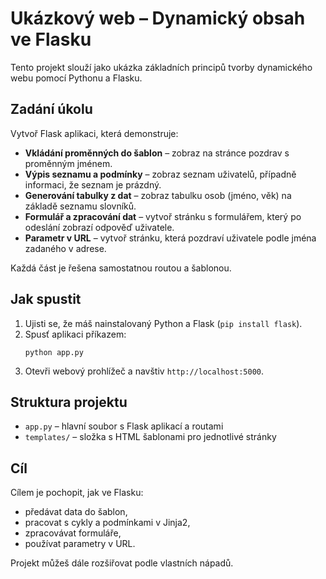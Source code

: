 # Ukázkový web – Dynamický obsah ve Flasku

Tento projekt slouží jako ukázka základních principů tvorby dynamického webu pomocí Pythonu a Flasku.

## Zadání úkolu

Vytvoř Flask aplikaci, která demonstruje:

- **Vkládání proměnných do šablon** – zobraz na stránce pozdrav s proměnným jménem.
- **Výpis seznamu a podmínky** – zobraz seznam uživatelů, případně informaci, že seznam je prázdný.
- **Generování tabulky z dat** – zobraz tabulku osob (jméno, věk) na základě seznamu slovníků.
- **Formulář a zpracování dat** – vytvoř stránku s formulářem, který po odeslání zobrazí odpověď uživatele.
- **Parametr v URL** – vytvoř stránku, která pozdraví uživatele podle jména zadaného v adrese.

Každá část je řešena samostatnou routou a šablonou.

## Jak spustit

1. Ujisti se, že máš nainstalovaný Python a Flask (`pip install flask`).
2. Spusť aplikaci příkazem:
   ```
   python app.py
   ```
3. Otevři webový prohlížeč a navštiv `http://localhost:5000`.

## Struktura projektu

- `app.py` – hlavní soubor s Flask aplikací a routami
- `templates/` – složka s HTML šablonami pro jednotlivé stránky

## Cíl

Cílem je pochopit, jak ve Flasku:

- předávat data do šablon,
- pracovat s cykly a podmínkami v Jinja2,
- zpracovávat formuláře,
- používat parametry v URL.

Projekt můžeš dále rozšiřovat podle vlastních nápadů.

